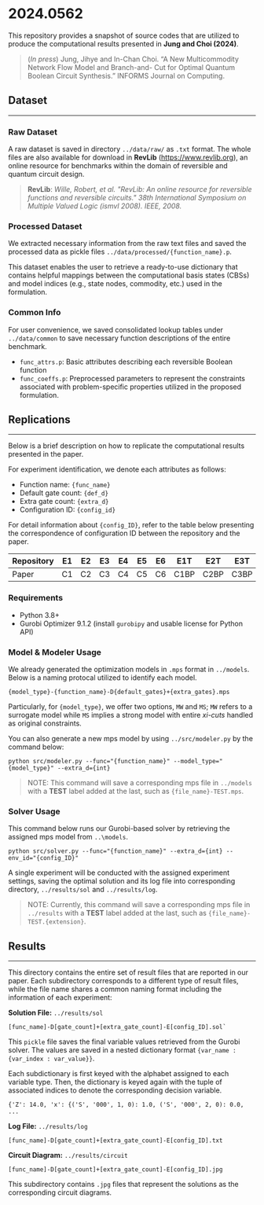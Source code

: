 # 2024.0562


This repository provides a snapshot of source codes that are utilized to produce the computational results presented in **Jung and Choi (2024)**.

> (_In press_) Jung, Jihye and In-Chan Choi. “A New Multicommodity Network Flow Model and Branch-and- Cut for Optimal Quantum Boolean Circuit Synthesis.” INFORMS Journal on Computing.





## Dataset
- - - 

### Raw Dataset
A raw dataset is saved in directory ```../data/raw/``` as `.txt` format.
The whole files are also available for download in **RevLib** (https://www.revlib.org), an online resource for benchmarks within the domain of reversible and quantum circuit design.
> **RevLib**: *Wille, Robert, et al. "RevLib: An online resource for reversible functions and reversible circuits." 38th International Symposium on Multiple Valued Logic (ismvl 2008). IEEE, 2008.*

### Processed Dataset
We extracted necessary information from the raw text files and saved the processed data as pickle files ```../data/processed/{function_name}.p```.

This dataset enables the user to retrieve a ready-to-use dictionary that contains helpful mappings between the computational basis states (CBSs) and model indices (e.g., state nodes, commodity, etc.) used in the formulation.

### Common Info
For user convenience, we saved consolidated lookup tables under ```../data/common``` to save necessary function descriptions of the entire benchmark.
* `func_attrs.p`: Basic attributes describing each reversible Boolean function
* `func_coeffs.p`: Preprocessed parameters to represent the constraints associated with problem-specific properties utilized in the proposed formulation.


## Replications
- - - 
Below is a brief description on how to replicate the computational results presented in the paper.

For experiment identification, we denote each attributes as follows:
* Function name: `{func_name}`
* Default gate count: `{def_d}`
* Extra gate count: `{extra_d}`
* Configuration ID: `{config_id}`

For detail information about `{config_ID}`, refer to the table below presenting the correspondence of configuration ID between the repository and the paper.

| Repository | E1 | E2 | E3 | E4 | E5 | E6 | E1T  | E2T  | E3T  | E4T  | E5T  | E6T  |
|------------|----|----|----|----|----|----|------|------|------|------|------|------|
| Paper      | C1 | C2 | C3 | C4 | C5 | C6 | C1BP | C2BP | C3BP | C4BP | C5BP | C6BP |


### Requirements
* Python 3.8+
* Gurobi Optimizer 9.1.2 (install `gurobipy` and usable license for Python API)

### Model & Modeler Usage
We already generated the optimization models in `.mps` format in `../models`.
Below is a naming protocal utilized to identify each model.
```
{model_type}-{function_name}-D{default_gates}+{extra_gates}.mps
```
Particularly, for `{model_type}`, we offer two options, `MW` and `MS`; `MW` refers to a surrogate model while `MS` implies a strong model with entire _xi-cuts_ handled as original constraints. 

You can also generate a new mps model by using `../src/modeler.py` by the command below:
```
python src/modeler.py --func="{function_name}" --model_type="{model_type}" --extra_d={int}
```
> NOTE: This command will save a corresponding mps file in `../models` with a **TEST** label added at the last, such as `{file_name}-TEST.mps`.


### Solver Usage
This command below runs our Gurobi-based solver by retrieving the assigned mps model from `..\models`.
```
python src/solver.py --func="{function_name}" --extra_d={int} --env_id="{config_ID}"
```
A single experiment will be conducted with the assigned experiment settings, saving the optimal solution and its log file into corresponding directory, `../results/sol` and `../results/log`.
> NOTE: Currently, this command will save a corresponding mps file in `../results` with a **TEST** label added at the last, such as `{file_name}-TEST.{extension}`.



## Results
- - - 

This directory contains the entire set of result files that are reported in our paper.
Each subdirectory corresponds to a different type of result files, while the file name shares a common naming format including the information of each experiment:

**Solution File:** `../results/sol`
```
[func_name]-D[gate_count]+[extra_gate_count]-E[config_ID].sol`
```
This `pickle` file saves the final variable values retrieved from the Gurobi solver.
The values are saved in a nested dictionary format `{var_name : {var_index : var_value}}`. 

Each subdictionary is first keyed with the alphabet assigned to each variable type.
Then, the dictionary is keyed again with the tuple of associated indices to denote the corresponding decision variable.

```
{'Z': 14.0, 'x': {('S', '000', 1, 0): 1.0, ('S', '000', 2, 0): 0.0, ...
```

**Log File:** `../results/log`
```
[func_name]-D[gate_count]+[extra_gate_count]-E[config_ID].txt
```

**Circuit Diagram:** `../results/circuit`
```
[func_name]-D[gate_count]+[extra_gate_count]-E[config_ID].jpg
```
This subdirectory contains `.jpg` files that represent the solutions as the corresponding circuit diagrams.